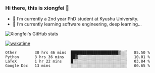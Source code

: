 ### Hi there, this is xiongfei 👋


- 🔭 I’m currently a 2nd year PhD student at Kyushu University.
- 🌱 I’m currently learning software engineering, deep learning...

<!--
**Toma62299781/Toma62299781** is a ✨ _special_ ✨ repository because its `README.md` (this file) appears on your GitHub profile.
Here are some ideas to get you started:
-->

![Xiongfei's GitHub stats](https://github-readme-stats.vercel.app/api?username=Toma62299781)


[![wakatime](https://wakatime.com/badge/user/9e8d5516-d162-43e7-9563-87295d455a71.svg)](https://wakatime.com/@9e8d5516-d162-43e7-9563-87295d455a71)

<!--START_SECTION:waka-->
```text
Other        30 hrs 46 mins  █████████████████████▒░░░   85.50 % 
Python       3 hrs 36 mins   ██▓░░░░░░░░░░░░░░░░░░░░░░   10.01 % 
LaTeX        1 hr 22 mins    █░░░░░░░░░░░░░░░░░░░░░░░░   03.84 % 
Google Doc   13 mins         ░░░░░░░░░░░░░░░░░░░░░░░░░   00.65 % 
```
<!--END_SECTION:waka-->

